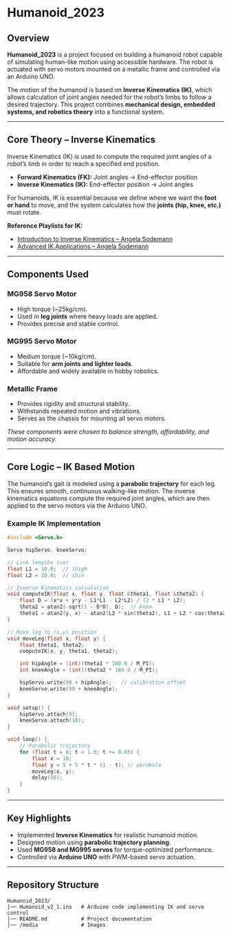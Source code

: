 # Humanoid_2023  

## Overview  
**Humanoid_2023** is a project focused on building a humanoid robot capable of simulating human-like motion using accessible hardware. The robot is actuated with servo motors mounted on a metallic frame and controlled via an Arduino UNO.  

The motion of the humanoid is based on **Inverse Kinematics (IK)**, which allows calculation of joint angles needed for the robot’s limbs to follow a desired trajectory. This project combines **mechanical design, embedded systems, and robotics theory** into a functional system.  

---

## Core Theory – Inverse Kinematics  

Inverse Kinematics (IK) is used to compute the required joint angles of a robot’s limb in order to reach a specified end position.  

- **Forward Kinematics (FK):** Joint angles → End-effector position  
- **Inverse Kinematics (IK):** End-effector position → Joint angles  

For humanoids, IK is essential because we define where we want the **foot or hand** to move, and the system calculates how the **joints (hip, knee, etc.)** must rotate.  

**Reference Playlists for IK:**  
- [Introduction to Inverse Kinematics – Angela Sodemann](https://www.youtube.com/watch?v=BkMQ5Rek_vM&list=PLT_0lwItn0sAfi3o4xwx-fNfcnbfMrXa7&ab_channel=AngelaSodemann)  
- [Advanced IK Applications – Angela Sodemann](https://www.youtube.com/watch?v=pLXoDRctwRg&list=PLT_0lwItn0sDBE98BsbaZezflB96ws12b&ab_channel=AngelaSodemann)  

---

## Components Used  

### MG958 Servo Motor  
- High torque (~25kg/cm).  
- Used in **leg joints** where heavy loads are applied.  
- Provides precise and stable control.  

### MG995 Servo Motor  
- Medium torque (~10kg/cm).  
- Suitable for **arm joints and lighter loads**.  
- Affordable and widely available in hobby robotics.  

### Metallic Frame  
- Provides rigidity and structural stability.  
- Withstands repeated motion and vibrations.  
- Serves as the chassis for mounting all servo motors.  

*These components were chosen to balance strength, affordability, and motion accuracy.*  

---

## Core Logic – IK Based Motion  

The humanoid’s gait is modeled using a **parabolic trajectory** for each leg. This ensures smooth, continuous walking-like motion. The inverse kinematics equations compute the required joint angles, which are then applied to the servo motors via the Arduino UNO.  

### Example IK Implementation  

```cpp
#include <Servo.h>

Servo hipServo, kneeServo;

// Link lengths (cm)
float L1 = 10.0;  // thigh
float L2 = 10.0;  // shin

// Inverse Kinematics calculation
void computeIK(float x, float y, float &theta1, float &theta2) {
    float D = (x*x + y*y - L1*L1 - L2*L2) / (2 * L1 * L2);
    theta2 = atan2(-sqrt(1 - D*D), D);  // knee
    theta1 = atan2(y, x) - atan2(L2 * sin(theta2), L1 + L2 * cos(theta2));  // hip
}

// Move leg to (x,y) position
void moveLeg(float x, float y) {
    float theta1, theta2;
    computeIK(x, y, theta1, theta2);

    int hipAngle = (int)(theta1 * 180.0 / M_PI);
    int kneeAngle = (int)(theta2 * 180.0 / M_PI);

    hipServo.write(90 + hipAngle);   // calibration offset
    kneeServo.write(90 + kneeAngle);
}

void setup() {
    hipServo.attach(9);
    kneeServo.attach(10);
}

void loop() {
    // Parabolic trajectory
    for (float t = 0; t < 1.0; t += 0.05) {
        float x = 10;
        float y = 5 + 5 * t * (1 - t); // parabola
        moveLeg(x, y);
        delay(50);
    }
}
```

---

## Key Highlights  
- Implemented **Inverse Kinematics** for realistic humanoid motion.  
- Designed motion using **parabolic trajectory planning**.  
- Used **MG958 and MG995 servos** for torque-optimized performance.  
- Controlled via **Arduino UNO** with PWM-based servo actuation.  

---

## Repository Structure  

```
Humanoid_2023/
│── Humanoid_v2_1.ino   # Arduino code implementing IK and servo control
│── README.md           # Project documentation
│── /media              # Images
```
